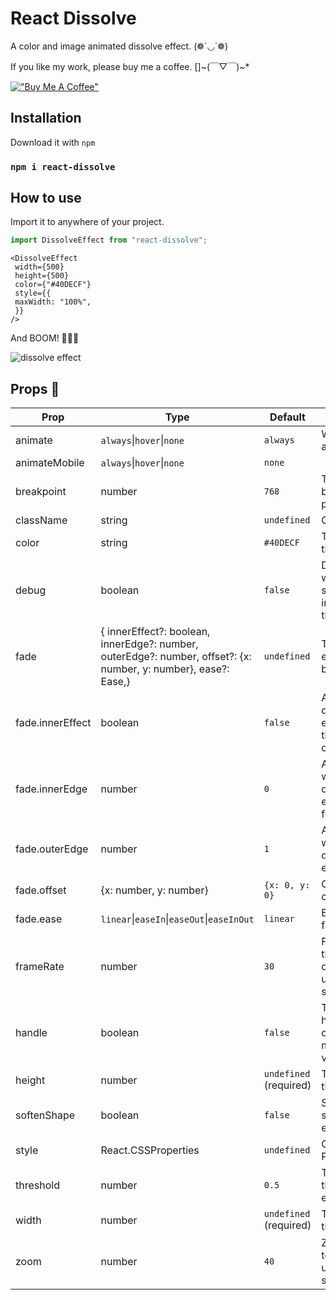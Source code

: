# React Dissolve

A color and image animated dissolve effect. (❁´◡`❁)

If you like my work, please buy me a coffee. []\~(￣▽￣)\~*

[!["Buy Me A Coffee"](https://www.buymeacoffee.com/assets/img/custom_images/orange_img.png)](https://www.buymeacoffee.com/jackszeto)

## Installation

Download it with `npm`

### `npm i react-dissolve`

## How to use

Import it to anywhere of your project.

```ts
import DissolveEffect from "react-dissolve";
```

```tsx
<DissolveEffect
 width={500}
 height={500}
 color={"#40DECF"}
 style={{
 maxWidth: "100%",
 }}
/>
```

And BOOM! 🌟🌟🌟

![dissolve effect](dissolve-effect.gif)

## Props 🍞

| Prop | Type | Default | Description |
| --- | --- | --- | --- |
| animate | `always`\|`hover`\|`none` | `always` | When to animate |
| animateMobile | `always`\|`hover`\|`none` | `none` | | The same as `animate` but only apply on mobile devices |
| breakpoint | number | `768` | The breackpoint(in px) for mobile |
| className | string | `undefined` | Class name |
| color | string | `#40DECF` | The color of the effect |
| debug | boolean | `false` | Debug mode will show some indicators of the effect |
| fade | { innerEffect?: boolean, innerEdge?: number, outerEdge?: number, offset?: {x: number, y: number}, ease?: Ease,} | `undefined` | To control the effect. See below. |
| fade.innerEffect | boolean | `false` | Apply the dissolve effect within the inner circle |
| fade.innerEdge | number | `0` | A inner circle where the dissolve effect start to fade |
| fade.outerEdge | number | `1` | A outer circle where the dissolve effect end |
| fade.offset | {x: number, y: number} | `{x: 0, y: 0}` | Offset of the center |
| fade.ease | `linear`\|`easeIn`\|`easeOut`\|`easeInOut` | `linear` | Ease the fading |
| frameRate | number | `30` | Frame rate of the effect\n can only update it on start |
| handle | boolean | `false` | Toggle the handle so you can change most of the value runtime |
| height | number | `undefined` (required) | The height of the canvas |
| softenShape | boolean | `false` | Soften the shape of the effect |
| style | React.CSSProperties | `undefined` | CSS Properties |
| threshold | number | `0.5` | Threshold of the dissolve effect |
| width | number | `undefined` (required) | The widht of the canvas |
| zoom | number | `40` | Zoom in/out to scale up/down the shape |
